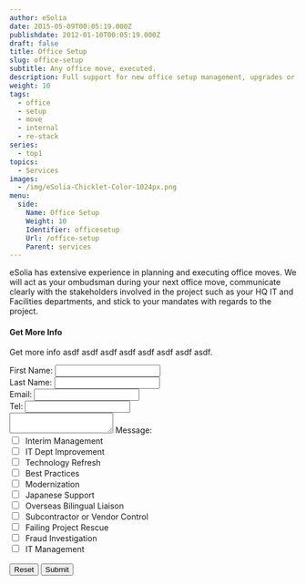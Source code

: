 ```yaml
---
author: eSolia
date: 2015-05-09T00:05:19.000Z
publishdate: 2012-01-10T00:05:19.000Z
draft: false
title: Office Setup
slug: office-setup
subtitle: Any office move, executed.
description: Full support for new office setup management, upgrades or internal moves - from eSolia Inc.
weight: 10
tags:
  - office
  - setup
  - move
  - internal
  - re-stack
series:
  - top1
topics:
  - Services
images:
  - /img/eSolia-Chicklet-Color-1024px.png
menu:
  side:
    Name: Office Setup
    Weight: 10
    Identifier: officesetup
    Url: /office-setup
    Parent: services
---
```


eSolia has extensive experience in planning and executing office moves. We will act as your ombudsman during your next office move, communicate clearly with the stakeholders involved in the project such as your HQ IT and Facilities departments, and stick to your mandates with regards to the project.

#### Get More Info

Get more info asdf asdf asdf asdf asdf asdf asdf asdf.

<div class="row grey-text text-darken-2">
<form action="https://pro.dbflex.net/secure/gateway.aspx?action=WebToRecord&app=15331&form=145344" method="post" id="contact_form" name="form1" class="col s12">
<div class="row">
  <div class="input-field col s6">
    <input type="hidden" value="http://www.esolia.com/index.php?id=36" name="retURL"/>
    <i class="mdi-action-account-circle prefix"></i>
    <label for="fname">First Name:</label>
    <input type="text" name="f_1655786" value="" id="fname" class="validate">
  </div>
  <div class="input-field col s6">
    <i class="mdi-action-account-circle prefix"></i>
    <label for="lname">Last Name:</label>
    <input type="text" name="f_1655792" value="" id="lname" class="validate">
  </div>
</div>
<div class="row">
  <div class="input-field col s6">
    <i class="mdi-content-mail prefix"></i>
    <label for="email">Email:</label>
    <input type="email" name="f_1655893" value="" id="email" class="validate">
  </div>
  <div class="input-field col s6">
    <i class="mdi-communication-phone prefix"></i>
    <label for="contact">Tel:</label>
    <input type="tel" name="f_1655796" value="" id="contact" class="validate">
  </div>
</div>
<div class="row">
  <div class="input-field col s12">
    <i class="mdi-editor-mode-edit prefix"></i>
    <textarea id="textarea1" name="f_1655892" class="materialize-textarea"></textarea>
    <label for="textarea1">Message:</label>
  </div>
</div>
<div class="row">
  <div class="input-field col s12">
    <i class="mdi-action-done prefix"></i>
      <input type="checkbox" value="Interim Management" name="f_1655894" id="uid1"/>
      <label class="checkbox_label" for="uid1">&nbsp;Interim Management</label>
      <br>
      <input type="checkbox" value="IT Dept Improvement" name="f_1655894" id="uid2"/>
      <label class="checkbox_label" for="uid2">&nbsp;IT Dept Improvement </label>
      <br>
      <input type="checkbox" value="Technology Refresh" name="f_1655894" id="uid3"/>
      <label class="checkbox_label" for="uid3">&nbsp;Technology Refresh</label>
      <br>
      <input type="checkbox" value="Best Practices" name="f_1655894" id="uid4"/>
      <label class="checkbox_label" for="uid4">&nbsp;Best Practices</label>
      <br>
      <input type="checkbox" value="Modernization" name="f_1655894" id="uid5"/>
      <label class="checkbox_label" for="uid5">&nbsp;Modernization</label>
      <br>
      <input type="checkbox" value="Japanese Support" name="f_1655894" id="uid6"/>
      <label class="checkbox_label" for="uid6">&nbsp;Japanese Support</label>
      <br>
      <input type="checkbox" value="Overseas Bilingual Liaison" name="f_1655894" id="uid7"/>
      <label class="checkbox_label" for="uid7">&nbsp;Overseas Bilingual Liaison</label>
      <br>
      <input type="checkbox" value="Subcontractor or Vendor Control" name="f_1655894" id="uid8"/>
      <label class="checkbox_label" for="uid8">&nbsp;Subcontractor or Vendor Control</label>
      <br>
      <input type="checkbox" value="Failing Project Rescue" name="f_1655894" id="uid9"/>
      <label class="checkbox_label" for="uid9">&nbsp;Failing Project Rescue</label>
      <br>
      <input type="checkbox" value="Fraud Investigation" name="f_1655894" id="uid10"/>
      <label class="checkbox_label" for="uid10">&nbsp;Fraud Investigation</label>
      <br>
      <input type="checkbox" value="IT Management" name="f_1655894" id="uid11"/>
      <label class="checkbox_label" for="uid11">&nbsp;IT Management</label>
  </div>
</div>

  <input type="hidden" maxlength="50" size="50" name="f_1655896" value="Web" class="form-input-field"/>
  <input type="hidden" maxlength="255" size="50" name="f_1656951" value="http://esolia.com/office-setup" class="form-input-field"/>
  <input type="hidden" value="yes" name="f_1655797"/>
  <br>
  <input type="reset" value="Reset" name="resetButton1" class="form-input-button"/>
  <input type="submit" value="Submit" name="submitButton1" id="contact_form_submit" id="contact_form_submit" class="form-input-button"/>

</form>
</div>

